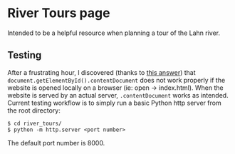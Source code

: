 # River Tours page

Intended to be a helpful resource when planning a tour of the Lahn river.

## Testing
After a frustrating hour, I discovered (thanks to [this answer](https://stackoverflow.com/a/53715808)) that `document.getElementById().contentDocument` does not work properly if the website is opened locally on a browser (ie: open -> index.html). When the website is served by an actual server, `.contentDocument` works as intended. Current testing workflow is to simply run a basic Python http server from the root directory:
```
$ cd river_tours/
$ python -m http.server <port number>
```
The default port number is 8000.